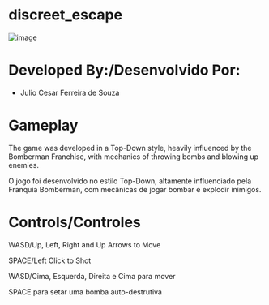 # discreet_escape

![image](https://github.com/JulioCFSdev/discreet_escape/issues/1#issue-1265376521)


# Developed By:/Desenvolvido Por:
- Julio Cesar Ferreira de Souza


# Gameplay
The game was developed in a Top-Down style, heavily influenced by the Bomberman Franchise, with mechanics of throwing bombs and blowing up enemies.

O jogo foi desenvolvido no estilo Top-Down, altamente influenciado pela Franquia Bomberman, com mecânicas de jogar bombar e explodir inimigos.

# Controls/Controles

WASD/Up, Left, Right and Up Arrows to Move

SPACE/Left Click to Shot

WASD/Cima, Esquerda, Direita e Cima para mover

SPACE para setar uma bomba auto-destrutiva


